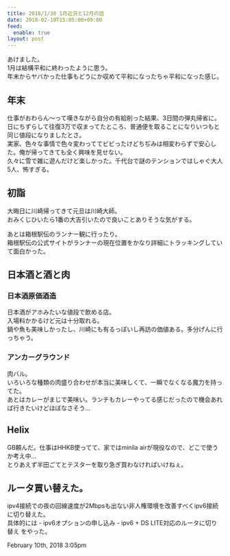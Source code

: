 ```yaml
---
title: 2018/1/30 1月近況と12月の話
date: 2018-02-10T15:05:00+09:00
feed:
  enable: true
layout: post
---
```

<p>      あけました。<br>      1月は結構平和に終わったように思う。<br>      年末からヤバかった仕事もどうにか収めて平和になったちゃ平和になった感じ。    </p>    <h2>年末</h2>    <p>      仕事がおわらん〜って嘆きながら自分の有給削った結果、3日間の弾丸帰省に。<br>      日にちずらして往復3万で収まってたところ、普通便を取ることになりいつもと同じ値段になりましたとさ。<br>      実家、色々な事情で色々変わっててビビったけどちぢみは相変わらずで安心した。俺が帰ってきても全く興味を見せない。<br>      久々に雪で雑に遊んだけど楽しかった。千代台で謎のテンションではしゃぐ大人5人、怖すぎる。    </p>    <h2>初詣</h2>    <p>      大晦日に川崎帰ってきて元旦は川崎大師。<br>      おみくじひいたら1番の大吉引いたので良いことありそうな気がする。    </p>    <p>      あとは箱根駅伝のランナー観に行ったり。<br>      箱根駅伝の公式サイトがランナーの現在位置をかなり詳細にトラッキングしていて面白かった。    </p>    <h2>日本酒と酒と肉</h2>    <h3>日本酒原価酒造</h3>    <p>      日本酒がアホみたいな値段で飲める店。<br>      入場料かかるけど元は十分取れる。<br>      鍋や魚も美味しかったし、川崎にも有るっぽいし再訪の価値ある。多分げんに行っちゃう。    </p>    <h3>アンカーグラウンド</h3>    <p>      肉バル。<br>      いろいろな種類の肉盛り合わせが本当に美味しくて、一瞬でなくなる魔力を持ってた。<br>      あとはカレーがまじで美味い。ランチもカレーやってる感じだったので機会あれば行きたいけどほぼなさそう…    </p>    <h2>Helix</h2>    <p>      GB頼んだ。仕事はHHKB使ってて、家ではminila      airが現役なので、どこで使うか考え中…<br>      とりあえず半田ごてとテスターを取り急ぎ買わなければいけねぇ。    </p>    <h2>ルータ買い替えた。</h2>    <p>      ipv4接続での夜の回線速度が2Mbpsも出ない非人権環境を改善すべくipv6接続に切り替えた。<br>      具体的には - ipv6オプションの申し込み - ipv6 + DS      LITE対応のルータに切り替え をやった。    </p>    <div id="footer">      <span id="timestamp"> February 10th, 2018 3:05pm </span>    </div>
